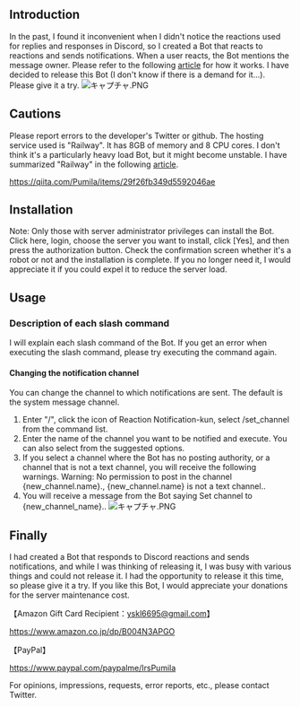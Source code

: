 ## Introduction
In the past, I found it inconvenient when I didn't notice the reactions used for replies and responses in Discord, so I created a Bot that reacts to reactions and sends notifications. When a user reacts, the Bot mentions the message owner. Please refer to the following [article](https://qiita.com/Pumila/items/cf447c24538e13994a38) for how it works. I have decided to release this Bot (I don't know if there is a demand for it...). Please give it a try.
![キャプチャ.PNG](https://qiita-image-store.s3.ap-northeast-1.amazonaws.com/0/1115291/54a2de5e-a96a-3964-c84e-80a5daf9b0b7.png)

## Cautions
Please report errors to the developer's Twitter or github.
The hosting service used is "Railway". It has 8GB of memory and 8 CPU cores. I don't think it's a particularly heavy load Bot, but it might become unstable. I have summarized "Railway" in the following [article](https://qiita.com/Pumila/items/29f26fb349d5592046ae).

https://qiita.com/Pumila/items/29f26fb349d5592046ae

## Installation
Note: Only those with server administrator privileges can install the Bot.
Click here, login, choose the server you want to install, click [Yes], and then press the authorization button. Check the confirmation screen whether it's a robot or not and the installation is complete.
If you no longer need it, I would appreciate it if you could expel it to reduce the server load.

## Usage
### Description of each slash command
I will explain each slash command of the Bot. If you get an error when executing the slash command, please try executing the command again.

#### Changing the notification channel
You can change the channel to which notifications are sent. The default is the system message channel.

1. Enter "/", click the icon of Reaction Notification-kun, select /set_channel from the command list.
2. Enter the name of the channel you want to be notified and execute. You can also select from the suggested options.
3. If you select a channel where the Bot has no posting authority, or a channel that is not a text channel, you will receive the following warnings. Warning: No permission to post in the channel {new_channel.name}., {new_channel.name} is not a text channel..
4. You will receive a message from the Bot saying Set channel to {new_channel_name}..
![キャプチャ.PNG](https://qiita-image-store.s3.ap-northeast-1.amazonaws.com/0/1115291/08c532b7-ca08-59f8-18f7-7aaec400dd19.png)


## Finally
I had created a Bot that responds to Discord reactions and sends notifications, and while I was thinking of releasing it, I was busy with various things and could not release it. I had the opportunity to release it this time, so please give it a try.
If you like this Bot, I would appreciate your donations for the server maintenance cost.

【Amazon Gift Card Recipient：yskl6695@gmail.com】

https://www.amazon.co.jp/dp/B004N3APGO

【PayPal】

https://www.paypal.com/paypalme/IrsPumila

For opinions, impressions, requests, error reports, etc., please contact Twitter.
